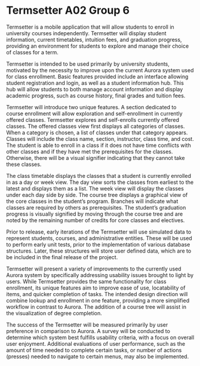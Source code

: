 # Termsetter A02 Group 6

Termsetter is a mobile application that will allow students to enroll in university courses independently. Termsetter will display student information, current timetables, intuition fees, and graduation progress, providing an environment for students to explore and manage their choice of classes for a term.
 
Termsetter is intended to be used primarily by university students, motivated by the necessity to improve upon the current Aurora system used for class enrollment. Basic features provided include an interface allowing student registration and login, as well as a student information hub. This hub will allow students to both manage account information and display academic progress, such as course history, final grades and tuition fees. 

Termsetter will introduce two unique features. A section dedicated to course enrollment will allow exploration and self-enrollment in currently offered classes. Termsetter explores and self-enrolls currently offered classes. The offered classes view first displays all categories of classes. When a category is chosen, a list of classes under that category appears. Classes will include the class name, section, instructor, class time, and cost. The student is able to enroll in a class if it does not have time conflicts with other classes and if they have met the prerequisites for the classes. Otherwise, there will be a visual signifier indicating that they cannot take these classes.

The class timetable displays the classes that a student is currently enrolled in as a day or week view. The day view sorts the classes from earliest to the latest and displays them as a list. The week view will display the classes under each day side by side. The course tree displays a graphical view of the core classes in the student’s program. Branches will indicate what classes are required by others as prerequisites. The student’s graduation progress is visually signified by moving through the course tree and are noted by the remaining number of credits for core classes and electives.

Prior to release, early iterations of the Termsetter will use simulated data to represent students, courses, and administrative entities. These will be used to perform early unit tests, prior to the implementation of various database structures. Later, these structures will store user defined data, which are to be included in the final release of the project. 

Termsetter will present a variety of improvements to the currently used Aurora system by specifically addressing usability issues brought to light by users. While Termsetter provides the same functionality for class enrollment, its unique features aim to improve ease of use, locatability of items, and quicker completion of tasks. The intended design direction will combine lookup and enrollment in one feature, providing a more simplified workflow in contrast to Aurora. The addition of a course tree will assist in the visualization of degree completion.

The success of the Termsetter will be measured primarily by user preference in comparison to Aurora. A survey will be conducted to determine which system best fulfills usability criteria, with a focus on overall user enjoyment. Additional evaluations of user performance, such as the amount of time needed to complete certain tasks, or number of actions (presses) needed to navigate to certain menus, may also be implemented. 
